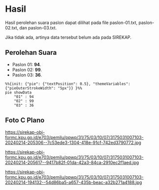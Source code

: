 # Hasil

Hasil perolehan suara paslon dapat dilihat pada file paslon-01.txt, paslon-02.txt, dan paslon-03.txt.

Jika tidak ada, artinya data tersebut belum ada pada SIREKAP.

## Perolehan Suara

 * Paslon 01: **94**.
 * Paslon 02: **99**.
 * Paslon 03: **36**.

```mermaid
%%{init: {"pie": {"textPosition": 0.5}, "themeVariables": {"pieOuterStrokeWidth": "5px"}} }%%
pie showData
    "01" : 94
    "02" : 99
    "03" : 36
```
## Foto C Plano

https://sirekap-obj-formc.kpu.go.id/e703/pemilu/ppwp/31/75/03/10/07/3175031007103-20240214-205306--7c53ede3-1304-418e-91cf-742ed3790772.jpg

https://sirekap-obj-formc.kpu.go.id/e703/pemilu/ppwp/31/75/03/10/07/3175031007103-20240214-205617--9417b82f-01da-42a3-84ca-2910ec2f1aed.jpg

https://sirekap-obj-formc.kpu.go.id/e703/pemilu/ppwp/31/75/03/10/07/3175031007103-20240214-194132--54d86ba5-a657-435b-beac-a32b271a4188.jpg
